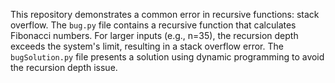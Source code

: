 This repository demonstrates a common error in recursive functions: stack overflow. The `bug.py` file contains a recursive function that calculates Fibonacci numbers.  For larger inputs (e.g., n=35), the recursion depth exceeds the system's limit, resulting in a stack overflow error. The `bugSolution.py` file presents a solution using dynamic programming to avoid the recursion depth issue.